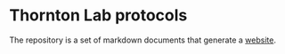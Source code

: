 # Thornton Lab protocols

The repository is a set of markdown documents that generate a [website](http://www.molpopgen.org/LabProtocols/).
